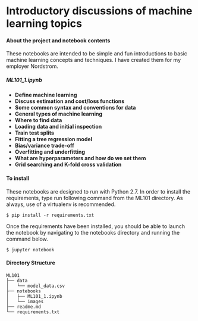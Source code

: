 # Introductory discussions of machine learning topics

#### About the project and notebook contents
These notebooks are intended to be simple and fun introductions to basic machine learning concepts and techniques. I have created them for my employer Nordstrom.

##### ML101_1.ipynb
* **Define machine learning**
* **Discuss estimation and cost/loss functions**
* **Some common syntax and conventions for data**
* **General types of machine learning**
* **Where to find data**
* **Loading data and initial inspection**
* **Train test splits**
* **Fitting a tree regression model**
* **Bias/variance trade-off**
* **Overfitting and underfitting**
* **What are hyperparameters and how do we set them**
* **Grid searching and K-fold cross validation**

#### To install
These notebooks are designed to run with Python 2.7. In order to install the requirements, type run following command from the ML101 directory. As always, use of a virtualenv is recommended.

`$ pip install -r requirements.txt`

Once the requirements have been installed, you should be able to launch the notebook by navigating to the notebooks directory and running the command below.

`$ jupyter notebook`

#### Directory Structure
```
ML101
├── data
│   └── model_data.csv
├── notebooks
│   ├── ML101_1.ipynb
│   └── images
├── readme.md
└── requirements.txt
```
